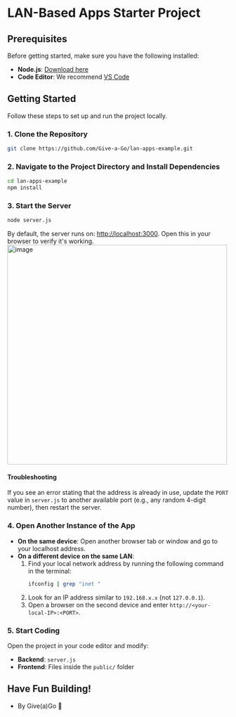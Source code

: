 # LAN-Based Apps Starter Project

## Prerequisites
Before getting started, make sure you have the following installed:
- **Node.js**: [Download here](https://nodejs.org/)
- **Code Editor**: We recommend [VS Code](https://code.visualstudio.com/)

## Getting Started
Follow these steps to set up and run the project locally.

### 1. Clone the Repository
```sh
git clone https://github.com/Give-a-Go/lan-apps-example.git
```

### 2. Navigate to the Project Directory and Install Dependencies
```sh
cd lan-apps-example
npm install
```

### 3. Start the Server
```sh
node server.js
```
By default, the server runs on: [http://localhost:3000](http://localhost:3000). Open this in your browser to verify it's working.
<img width="500" alt="image" src="https://github.com/user-attachments/assets/d3ed8155-55a2-4138-9a32-5849b0c55422" />


#### Troubleshooting
If you see an error stating that the address is already in use, update the `PORT` value in `server.js` to another available port (e.g., any random 4-digit number), then restart the server.

### 4. Open Another Instance of the App
- **On the same device**: Open another browser tab or window and go to your localhost address.
- **On a different device on the same LAN**:
  1. Find your local network address by running the following command in the terminal:
     ```sh
     ifconfig | grep "inet "
     ```
  2. Look for an IP address similar to `192.168.x.x` (not `127.0.0.1`).
  3. Open a browser on the second device and enter `http://<your-local-IP>:<PORT>`.

### 5. Start Coding
Open the project in your code editor and modify:
- **Backend**: `server.js`
- **Frontend**: Files inside the `public/` folder

## Have Fun Building!
- By Give(a)Go 🚀

